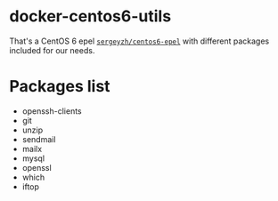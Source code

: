 docker-centos6-utils
================
That's a CentOS 6 epel
[`sergeyzh/centos6-epel`](https://registry.hub.docker.com/u/sergeyzh/centos6-epel/) with different packages included for our needs.

Packages list
================
* openssh-clients
* git
* unzip
* sendmail
* mailx
* mysql
* openssl
* which
* iftop
